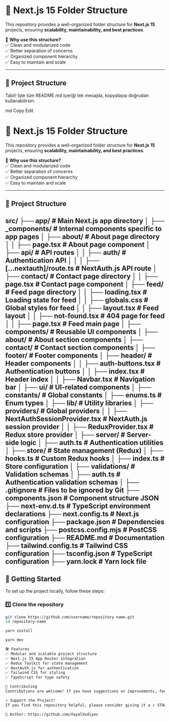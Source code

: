 # 🚀 Next.js 15 Folder Structure  

This repository provides a well-organized folder structure for **Next.js 15** projects, ensuring **scalability, maintainability, and best practices**.  

📌 **Why use this structure?**  
✅ Clean and modularized code  
✅ Better separation of concerns  
✅ Organized component hierarchy  
✅ Easy to maintain and scale  

---

## 📂 Project Structure  


Tabii! İşte tüm README.md içeriği tek mesajda, kopyalayıp doğrudan kullanabilirsin:

md
Copy
Edit
# 🚀 Next.js 15 Folder Structure  

This repository provides a well-organized folder structure for **Next.js 15** projects, ensuring **scalability, maintainability, and best practices**.  

📌 **Why use this structure?**  
✅ Clean and modularized code  
✅ Better separation of concerns  
✅ Organized component hierarchy  
✅ Easy to maintain and scale  

---

## 📂 Project Structure  

src/ ├── app/ # Main Next.js app directory │ ├── _components/ # Internal components specific to app pages │ ├── about/ # About page directory │ │ ├── page.tsx # About page component │ ├── api/ # API routes │ │ ├── auth/ # Authentication API │ │ │ ├── [...nextauth]/route.ts # NextAuth.js API route │ ├── contact/ # Contact page directory │ │ ├── page.tsx # Contact page component │ ├── feed/ # Feed page directory │ │ ├── loading.tsx # Loading state for feed │ │ ├── globals.css # Global styles for feed │ │ ├── layout.tsx # Feed layout │ │ ├── not-found.tsx # 404 page for feed │ │ ├── page.tsx # Feed main page │ ├── components/ # Reusable UI components │ ├── about/ # About section components │ ├── contact/ # Contact section components │ ├── footer/ # Footer components │ ├── header/ # Header components │ │ ├── auth-buttons.tsx # Authentication buttons │ │ ├── index.tsx # Header index │ │ ├── Navbar.tsx # Navigation bar │ ├── ui/ # UI-related components │ ├── constants/ # Global constants │ ├── enums.ts # Enum types │ ├── lib/ # Utility libraries │ ├── providers/ # Global providers │ │ ├── NextAuthSessionProvider.tsx # NextAuth.js session provider │ │ ├── ReduxProvider.tsx # Redux store provider │ ├── server/ # Server-side logic │ ├── auth.ts # Authentication utilities │ ├── store/ # State management (Redux) │ ├── hooks.ts # Custom Redux hooks │ ├── index.ts # Store configuration │ ├── validations/ # Validation schemas │ ├── auth.ts # Authentication validation schemas │ ├── .gitignore # Files to be ignored by Git ├── components.json # Component structure JSON ├── next-env.d.ts # TypeScript environment declarations ├── next.config.ts # Next.js configuration ├── package.json # Dependencies and scripts ├── postcss.config.mjs # PostCSS configuration ├── README.md # Documentation ├── tailwind.config.ts # Tailwind CSS configuration ├── tsconfig.json # TypeScript configuration ├── yarn.lock # Yarn lock file
---

## 🚀 Getting Started  

To set up the project locally, follow these steps:  

### 1️⃣ Clone the repository  
```sh
git clone https://github.com/username/repository-name.git
cd repository-name

yarn install

yarn dev

🛠 Features
✅ Modular and scalable project structure
✅ Next.js 15 App Router integration
✅ Redux Toolkit for state management
✅ NextAuth.js for authentication
✅ Tailwind CSS for styling
✅ TypeScript for type safety

🤝 Contributing
Contributions are welcome! If you have suggestions or improvements, feel free to open an issue or submit a pull request.

⭐ Support the Project!
If you find this repository helpful, please consider giving it a ⭐ STAR on GitHub!

📌 Author: https://github.com/XayalXudiyev 
